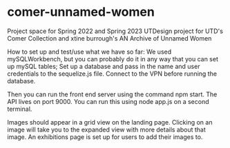 # comer-unnamed-women
Project space for Spring 2022 and Spring 2023 UTDesign project for UTD's Comer Collection and xtine burrough's AN Archive of Unnamed Women

How to set up and test/use what we have so far:
We used mySQLWorkbench, but you can probably do it in any way that you can set up mySQL tables;
Set up a database and pass in the name and user credentials to the sequelize.js file. Connect to the VPN before running the database. 

Then you can run the front end server using the command npm start. 
The API lives on port 9000. You can run this using node app.js on a second terminal.

Images should appear in a grid view on the landing page. Clicking on an image will take you to the expanded view with more details about that image.
An exhibitions page is set up for users to add their images to.
